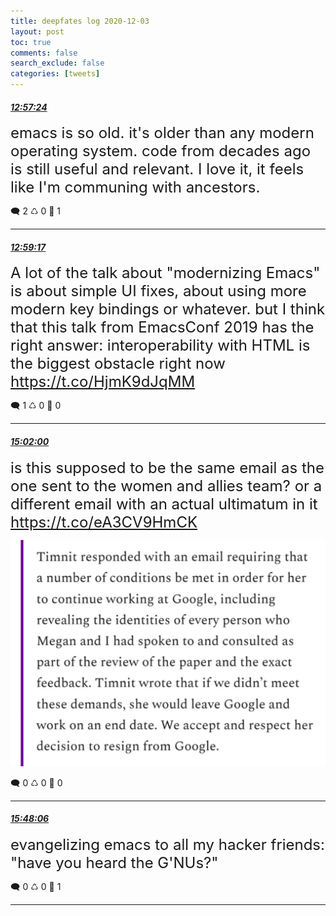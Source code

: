 ```yaml
---
title: deepfates log 2020-12-03
layout: post
toc: true
comments: false
search_exclude: false
categories: [tweets]
---
```



#### <a href = "https://twitter.com/deepfates/status/1334587561142992897">*12:57:24*</a>

<font size="5">emacs is so old. it's older than any modern operating system. code from decades ago is still useful and relevant. I love it, it feels like I'm communing with ancestors.</font>



🗨️ 2 ♺ 0 🤍  1   

---
    
#### <a href = "https://twitter.com/deepfates/status/1334588034222673921">*12:59:17*</a>

<font size="5">A lot of the talk about "modernizing Emacs" is about simple UI fixes, about using more modern key bindings or whatever.   but I think that this talk from EmacsConf 2019 has the right answer: interoperability with HTML is the biggest obstacle right now   https://t.co/HjmK9dJqMM</font>



🗨️ 1 ♺ 0 🤍  0   

---
    
#### <a href = "https://twitter.com/deepfates/status/1334618917164093442">*15:02:00*</a>

<font size="5">is this supposed to be the same email as the one sent to the women and allies team? or a different email with an actual ultimatum in it  https://t.co/eA3CV9HmCK</font>

![image from twitter](/images/from_twitter/EoWE1B9UcAANEwr.jpg)


🗨️ 0 ♺ 0 🤍  0   

---
    
#### <a href = "https://twitter.com/deepfates/status/1334630519468826624">*15:48:06*</a>

<font size="5">evangelizing emacs to all my hacker friends:  "have you heard the G'NUs?"</font>



🗨️ 0 ♺ 0 🤍  1   

---
    
            

